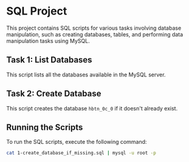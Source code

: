 # SQL Project

This project contains SQL scripts for various tasks involving database manipulation, such as creating databases, tables, and performing data manipulation tasks using MySQL.

## Task 1: List Databases
This script lists all the databases available in the MySQL server.

## Task 2: Create Database
This script creates the database `hbtn_0c_0` if it doesn't already exist.

## Running the Scripts
To run the SQL scripts, execute the following command:
```bash
cat 1-create_database_if_missing.sql | mysql -u root -p

